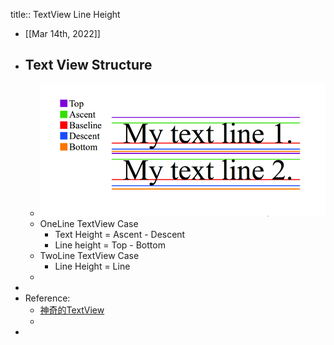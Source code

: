 title:: TextView Line Height

- [[Mar 14th, 2022]]
- ## Text View Structure
	- ![image.png](../assets/image_1647249506338_0.png)
	- OneLine TextView Case
		- Text Height = Ascent - Descent
		- Line height = Top - Bottom
	- TwoLine TextView Case
		- Line Height = Line
	-
-
- Reference:
	- [神奇的TextView](https://codeantenna.com/a/qTS5cygDkQ)
	-
-